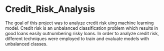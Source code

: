 # Credit_Risk_Analysis
The goal of this project was to analyze credit risk uing machine learning model. Credit risk is an unbalanced classification problem which results in good loans easily outnumbering risky loans. In order to analyze credit risk,  different techniques were employed to train and evaluate models with unbalanced classes.
